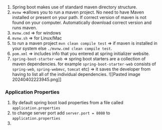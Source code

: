 1. Spring boot makes use of standard maven directory structure.
2. `mvnw` =>allows you to run a maven project. No need to have Maven installed or present on your path. If correct version of maven is not found on your computer. Automatically download correct version and runs maven.
3. `mvnw.cmd` => for windows
4. `mvnw.sh` => for Linux/Mac
5. to run a maven project `mvn clean compile test` => if maven is installed in your system else `./mvnw.cmd clean compile test`.
6. `pom.xml` => includes info that you entered at spring initializer website.
7. `spring-boot-starter-web` => spring boot starters are a collection of maven dependencies. for example `spring-boot-starter-web`  consists of `spring-web`, `spring-webmvc`, `tomcat` etc) => it saves the developer from having to list all of the individual dependencies.
![[Pasted image 20240402223945.png]]
### Application Properties
1. By default spring boot load properties from a file called `application.properties`
2. to change server port add `server.port = 8080` to `application.properties`
3. 